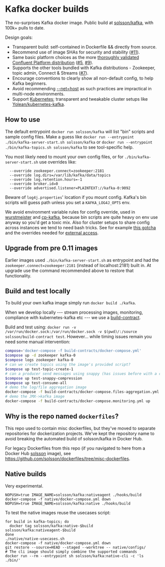 # Kafka docker builds

The no-surprises Kafka docker image. Public build at [solsson/kafka](https://hub.docker.com/r/solsson/kafka/), with 100k+ pulls to date.

Design goals:
 * Transparent build: self-contained in Dockerfile && directly from source.
 * Recommend use of image SHAs for security and stability ([#11](https://github.com/solsson/dockerfiles/pull/11)).
 * Same basic platform choices as the more [thoroughly validated](https://www.confluent.io/blog/exactly-once-semantics-are-possible-heres-how-apache-kafka-does-it/) [Confluent Platform distribution](https://hub.docker.com/r/confluentinc/cp-kafka/) ([#5](https://github.com/solsson/dockerfiles/pull/5), [#9](https://github.com/solsson/dockerfiles/pull/9)).
 * Supports the other tools bundled with Kafka distributions - Zookeeper, topic admin, Connect & Streams ([#7](https://github.com/solsson/dockerfiles/pull/7)).
 * Encourage conventions to clearly show all non-default config, to help Kafka beginners.
 * Avoid recommending [--net=host](http://docs.confluent.io/current/cp-docker-images/docs/quickstart.html) as such practices are impractical in multi-node environments.
 * Support [Kubernetes](http://kubernetes.io); transparent and tweakable cluster setups like [Yolean/kubernetes-kafka](https://github.com/Yolean/kubernetes-kafka).

## How to use

The default entrypoint `docker run solsson/kafka` will list "bin" scripts and sample config files. Make a guess like `docker run --entrypoint ./bin/kafka-server-start.sh solsson/kafka` or `docker run --entrypoint ./bin/kafka-topics.sh solsson/kafka` to see tool-specific help.

You most likely need to mount your own config files, or for `./bin/kafka-server-start.sh` use overrides like:
```
  --override zookeeper.connect=zookeeper:2181
  --override log.dirs=/var/lib/kafka/data/topics
  --override log.retention.hours=-1
  --override broker.id=0
  --override advertised.listener=PLAINTEXT://kafka-0:9092
```

Beware of `log4j.properties`' location if you mount config. Kafka's bin scripts will guess path unless you set a `KAFKA_LOG4J_OPTS` env.

We avoid environment variable rules for config override, used in [wurstmeister](https://hub.docker.com/r/wurstmeister/kafka/) and [cp-kafka](https://hub.docker.com/r/confluentinc/cp-kafka/), because bin scripts are quite heavy on env use anyway so you'd get a toxic mix. Also for cluster setups to share config across instances we tend to need bash tricks. See for example [this gotcha](https://github.com/Yolean/kubernetes-kafka/pull/45/commits/db264b09cc7903346238b4464183f3a9571f65e6) and the overrides needed for  [external access](https://github.com/Yolean/kubernetes-kafka/issues/13).

## Upgrade from pre 0.11 images

Earlier images used `./bin/kafka-server-start.sh` as entrypoint
and had the `zookeeper.connect=zookeeper:2181` (instead of localhost:2181) built in. At upgrade use the command recommended above to restore that functionality.

## Build and test locally

To build your own kafka image simply run `docker build ./kafka`.

When we develop locally --- stream processing images, monitoring,
compliance with kubernetes-kafka etc ---
we use a [build-contract](https://github.com/Yolean/build-contract/).

Build and test using: `docker run -v /var/run/docker.sock:/var/run/docker.sock -v $(pwd)/:/source solsson/build-contract test`. However... while timing issues remain you need some manual intervention:

```bash
compose='docker-compose -f build-contracts/docker-compose.yml'
$compose up -d zookeeper kafka-0
$compose logs zookeeper kafka-0
# can we create topics using the image's provided script?
$compose up test-topic-create-1
# can a producer send messages using snappy (has issues before with a class missing in the image)
$compose up test-snappy-compression
$compose up test-consume-all
# demo the log/file aggregation image
docker-compose -f build-contracts/docker-compose.files-aggregation.yml up
# demo the JMX->kafka image
docker-compose -f build-contracts/docker-compose.monitoring.yml up
```

## Why is the repo named `dockerfiles`?

This repo used to contain misc dockerfiles, but they've moved to separate repositories for dockerization projects.
We've kept the repository name to avoid breaking the automated build of solsson/kafka in Docker Hub.

For legacy Dockerfiles from this repo (if you navigated to here from a Docker Hub [solsson](https://hub.docker.com/u/solsson/) image),
see https://github.com/solsson/dockerfiles/tree/misc-dockerfiles.

## Native builds

Very experimental.

```
NOPUSH=true IMAGE_NAME=solsson/kafka:nativeagent ./hooks/build
docker-compose -f native/docker-compose.yml down
NOPUSH=true IMAGE_NAME=solsson/kafka:native ./hooks/build
```

To test the native images reuse the usecases script:

```
for build in kafka-topics; do
  docker tag solsson/kafka:native-$build solsson/kafka:nativeagent-$build
done
./native/native-usecases.sh
docker-compose -f native/docker-compose.yml down
git restore --source=HEAD --staged --worktree -- native/configs/
# The cli image should simply combine the supported commands
docker run --rm --entrypoint sh solsson/kafka:native-cli -c 'ls ./bin/'
```
